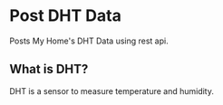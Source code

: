 # Post DHT Data

Posts My Home's DHT Data using rest api.

## What is DHT?

DHT is a sensor to measure temperature and humidity.
